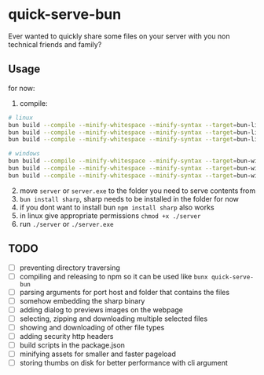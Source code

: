 # quick-serve-bun

Ever wanted to quickly share some files on your server with you non technical friends and family?

## Usage

for now:

1. compile:

```bash
# linux
bun build --compile --minify-whitespace --minify-syntax --target=bun-linux-x64 --outfile server ./src/index.ts
bun build --compile --minify-whitespace --minify-syntax --target=bun-linux-x64-baseline --outfile server ./src/index.ts
bun build --compile --minify-whitespace --minify-syntax --target=bun-linux-x64-modern --outfile server ./src/index.ts

# windows
bun build --compile --minify-whitespace --minify-syntax --target=bun-windows-x64 --outfile server ./src/index.ts 
bun build --compile --minify-whitespace --minify-syntax --target=bun-windows-x64-baseline --outfile server ./src/index.ts 
bun build --compile --minify-whitespace --minify-syntax --target=bun-windows-x64-modern --outfile server ./src/index.ts 
```

2. move `server` or `server.exe` to the folder you need to serve contents from
3. `bun install sharp`, sharp needs to be installed in the folder for now
4. if you dont want to install bun `npm install sharp` also works
5. in linux give appropriate permissions `chmod +x ./server`
6. run `./server` or `./server.exe`

## TODO

- [ ] preventing directory traversing
- [ ] compiling and releasing to npm so it can be used like `bunx quick-serve-bun`
- [ ] parsing arguments for port host and folder that contains the files
- [ ] somehow embedding the sharp binary
- [ ] adding dialog to previews images on the webpage
- [ ] selecting, zipping and downloading multiple selected files
- [ ] showing and downloading of other file types
- [ ] adding security http headers
- [ ] build scripts in the package.json
- [ ] minifying assets for smaller and faster pageload
- [ ] storing thumbs on disk for better performance with cli argument
